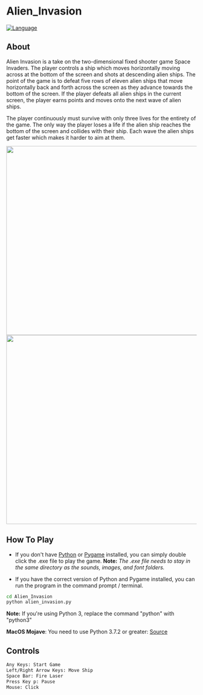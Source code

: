 # Alien_Invasion
[![Language](https://img.shields.io/badge/language-python-blue.svg?style=flat)](https://www.python.org)

## About

Alien Invasion is a take on the two-dimensional fixed shooter game Space Invaders. The player controls a ship which moves
horizontally moving across at the bottom of the screen and shots at descending alien ships. The point of the game is to defeat 
five rows of eleven alien ships that move horizontally back and forth across the screen as they advance towards the bottom of the screen. 
If the player defeats all alien ships in the current screen, the player earns points and moves onto the next wave of alien ships.

The player continuously must survive with only three lives for the entirety of the game. The only way the player loses a life if the 
alien ship reaches the bottom of the screen and collides with their ship. Each wave the alien ships get faster which makes it harder to 
aim at them.

<img src="https://i.imgur.com/fUu0j9w.png" width="700" height="500" />
<img src="https://i.imgur.com/o34EOJR.png" width="700" height="500" />

## How To Play

- If you don't have [Python](https://www.python.org/downloads/) or [Pygame](http://www.pygame.org/download.shtml) installed, you can simply double click the .exe file to play the game.
  **Note:** _The .exe file needs to stay in the same directory as the sounds, images, and font folders._

- If you have the correct version of Python and Pygame installed, you can run the program in the command prompt / terminal.

```bash
cd Alien_Invasion
python alien_invasion.py
```

**Note:** If you're using Python 3, replace the command "python" with "python3"

**MacOS Mojave**: You need to use Python 3.7.2 or greater: [Source](https://github.com/pygame/pygame/issues/555)

## Controls
```bash
Any Keys: Start Game
Left/Right Arrow Keys: Move Ship
Space Bar: Fire Laser
Press Key p: Pause
Mouse: Click
```
